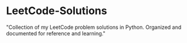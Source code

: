 # LeetCode-Solutions
"Collection of my LeetCode problem solutions in Python. Organized and documented for reference and learning."
